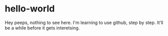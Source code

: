 # hello-world

Hey peeps,
nothing to see here. I'm learning to use github, step by step. It'll be a while before it gets interetsing.
